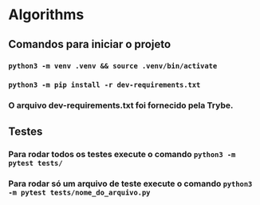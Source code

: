 # Algorithms

## Comandos para iniciar o projeto

### `python3 -m venv .venv && source .venv/bin/activate`

### `python3 -m pip install -r dev-requirements.txt`

### O arquivo dev-requirements.txt foi fornecido pela Trybe.

## Testes

### Para rodar todos os testes execute o comando `python3 -m pytest tests/`

### Para rodar só um arquivo de teste execute o comando `python3 -m pytest tests/nome_do_arquivo.py`